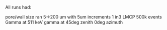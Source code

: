 All runs had:

pore/wall size ran 5->200 um with 5um increments
1 in3 LMCP
500k events
Gamma at 511 keV
gamma at 45deg zenith
0deg azimuth